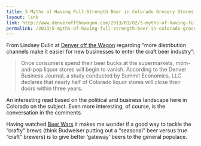 ```yaml
---
title: 5 Myths of Having Full-Strength Beer in Colorado Grocery Stores
layout: link
link: http://www.denveroffthewagon.com/2013/01/02/5-myths-of-having-full-strength-beer-in-colorado-grocery-stores/
permalink: /2013/5-myths-of-having-full-strength-beer-in-colorado-grocery-stores/
---
```

From Lindsey Dulin at [Denver off the Wagon][1] regarding &#8220;more distribution channels make it easier for new businesses to enter the craft beer industry&#8221;:

> Once consumers spend their beer bucks at the supermarkets, mom-and-pop liquor stores will begin to vanish. According to the Denver Business Journal, a study conducted by Summit Economics, LLC declares that nearly half of Colorado liquor stores will close their doors within three years.

An interesting read based on the political and business landscape here in Colorado on the subject. Even more interesting, of course, is the conversation in the comments.

Having watched [Beer Wars][2] it makes me wonder if a good way to tackle the &#8220;crafty&#8221; brews (think Budweiser putting out a &#8220;seasonal&#8221; beer versus true &#8220;craft&#8221; brewers) is to give better &#8216;gateway&#8217; beers to the general populace.

 [1]: http://www.denveroffthewagon.com/2013/01/02/5-myths-of-having-full-strength-beer-in-colorado-grocery-stores/
 [2]: http://www.imdb.com/title/tt1326194/